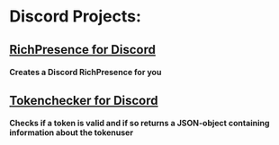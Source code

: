 # Discord Projects:

## [RichPresence for Discord](https://github.com/xNaCly/scripts/tree/master/discord/richpresence)
#### Creates a Discord RichPresence for you
## [Tokenchecker for Discord](https://github.com/xNaCly/scripts/tree/master/discord/tokenchecker)
#### Checks if a token is valid and if so returns a JSON-object containing information about the tokenuser

